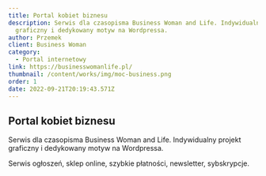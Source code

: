```yaml
---
title: Portal kobiet biznesu
description: Serwis dla czasopisma Business Woman and Life. Indywidualny projekt
  graficzny i dedykowany motyw na Wordpressa.
author: Przemek
client: Business Woman
category:
  - Portal internetowy
link: https://businesswomanlife.pl/
thumbnail: /content/works/img/moc-business.png
order: 1
date: 2022-09-21T20:19:43.571Z
---
```


## Portal kobiet biznesu

Serwis dla czasopisma Business Woman and Life. Indywidualny projekt graficzny i dedykowany motyw na Wordpressa. 

Serwis ogłoszeń, sklep online, szybkie płatności, newsletter, sybskrypcje.


